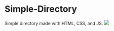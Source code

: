 # Simple-Directory
Simple directory made with HTML, CSS, and JS. 
<img src="img/simple-directory-vid.gif" />
